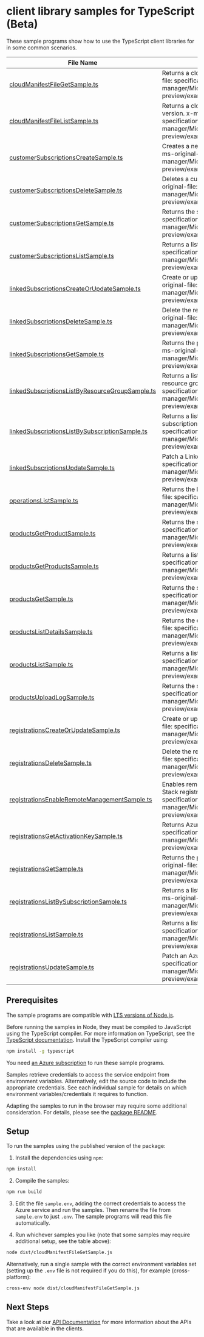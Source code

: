 # client library samples for TypeScript (Beta)

These sample programs show how to use the TypeScript client libraries for in some common scenarios.

| **File Name**                                                                                   | **Description**                                                                                                                                                                                                                          |
| ----------------------------------------------------------------------------------------------- | ---------------------------------------------------------------------------------------------------------------------------------------------------------------------------------------------------------------------------------------- |
| [cloudManifestFileGetSample.ts][cloudmanifestfilegetsample]                                     | Returns a cloud specific manifest JSON file. x-ms-original-file: specification/azurestack/resource-manager/Microsoft.AzureStack/preview/2020-06-01-preview/examples/CloudManifestFile/Get.json                                           |
| [cloudManifestFileListSample.ts][cloudmanifestfilelistsample]                                   | Returns a cloud specific manifest JSON file with latest version. x-ms-original-file: specification/azurestack/resource-manager/Microsoft.AzureStack/preview/2020-06-01-preview/examples/CloudManifestFile/List.json                      |
| [customerSubscriptionsCreateSample.ts][customersubscriptionscreatesample]                       | Creates a new customer subscription under a registration. x-ms-original-file: specification/azurestack/resource-manager/Microsoft.AzureStack/preview/2020-06-01-preview/examples/CustomerSubscription/Put.json                           |
| [customerSubscriptionsDeleteSample.ts][customersubscriptionsdeletesample]                       | Deletes a customer subscription under a registration. x-ms-original-file: specification/azurestack/resource-manager/Microsoft.AzureStack/preview/2020-06-01-preview/examples/CustomerSubscription/Delete.json                            |
| [customerSubscriptionsGetSample.ts][customersubscriptionsgetsample]                             | Returns the specified product. x-ms-original-file: specification/azurestack/resource-manager/Microsoft.AzureStack/preview/2020-06-01-preview/examples/CustomerSubscription/Get.json                                                      |
| [customerSubscriptionsListSample.ts][customersubscriptionslistsample]                           | Returns a list of products. x-ms-original-file: specification/azurestack/resource-manager/Microsoft.AzureStack/preview/2020-06-01-preview/examples/CustomerSubscription/List.json                                                        |
| [linkedSubscriptionsCreateOrUpdateSample.ts][linkedsubscriptionscreateorupdatesample]           | Create or update a linked subscription resource. x-ms-original-file: specification/azurestack/resource-manager/Microsoft.AzureStack/preview/2020-06-01-preview/examples/LinkedSubscription/Put.json                                      |
| [linkedSubscriptionsDeleteSample.ts][linkedsubscriptionsdeletesample]                           | Delete the requested Linked Subscription resource. x-ms-original-file: specification/azurestack/resource-manager/Microsoft.AzureStack/preview/2020-06-01-preview/examples/LinkedSubscription/Delete.json                                 |
| [linkedSubscriptionsGetSample.ts][linkedsubscriptionsgetsample]                                 | Returns the properties of a Linked Subscription resource. x-ms-original-file: specification/azurestack/resource-manager/Microsoft.AzureStack/preview/2020-06-01-preview/examples/LinkedSubscription/Get.json                             |
| [linkedSubscriptionsListByResourceGroupSample.ts][linkedsubscriptionslistbyresourcegroupsample] | Returns a list of all linked subscriptions under current resource group. x-ms-original-file: specification/azurestack/resource-manager/Microsoft.AzureStack/preview/2020-06-01-preview/examples/LinkedSubscription/List.json             |
| [linkedSubscriptionsListBySubscriptionSample.ts][linkedsubscriptionslistbysubscriptionsample]   | Returns a list of all linked subscriptions under current subscription. x-ms-original-file: specification/azurestack/resource-manager/Microsoft.AzureStack/preview/2020-06-01-preview/examples/LinkedSubscription/ListBySubscription.json |
| [linkedSubscriptionsUpdateSample.ts][linkedsubscriptionsupdatesample]                           | Patch a Linked Subscription resource. x-ms-original-file: specification/azurestack/resource-manager/Microsoft.AzureStack/preview/2020-06-01-preview/examples/LinkedSubscription/Patch.json                                               |
| [operationsListSample.ts][operationslistsample]                                                 | Returns the list of supported REST operations. x-ms-original-file: specification/azurestack/resource-manager/Microsoft.AzureStack/preview/2020-06-01-preview/examples/Operation/List.json                                                |
| [productsGetProductSample.ts][productsgetproductsample]                                         | Returns the specified product. x-ms-original-file: specification/azurestack/resource-manager/Microsoft.AzureStack/preview/2020-06-01-preview/examples/Product/GetPost.json                                                               |
| [productsGetProductsSample.ts][productsgetproductssample]                                       | Returns a list of products. x-ms-original-file: specification/azurestack/resource-manager/Microsoft.AzureStack/preview/2020-06-01-preview/examples/Product/ListPost.json                                                                 |
| [productsGetSample.ts][productsgetsample]                                                       | Returns the specified product. x-ms-original-file: specification/azurestack/resource-manager/Microsoft.AzureStack/preview/2020-06-01-preview/examples/Product/Get.json                                                                   |
| [productsListDetailsSample.ts][productslistdetailssample]                                       | Returns the extended properties of a product. x-ms-original-file: specification/azurestack/resource-manager/Microsoft.AzureStack/preview/2020-06-01-preview/examples/Product/Post.json                                                   |
| [productsListSample.ts][productslistsample]                                                     | Returns a list of products. x-ms-original-file: specification/azurestack/resource-manager/Microsoft.AzureStack/preview/2020-06-01-preview/examples/Product/List.json                                                                     |
| [productsUploadLogSample.ts][productsuploadlogsample]                                           | Returns the specified product. x-ms-original-file: specification/azurestack/resource-manager/Microsoft.AzureStack/preview/2020-06-01-preview/examples/Product/UploadLog.json                                                             |
| [registrationsCreateOrUpdateSample.ts][registrationscreateorupdatesample]                       | Create or update an Azure Stack registration. x-ms-original-file: specification/azurestack/resource-manager/Microsoft.AzureStack/preview/2020-06-01-preview/examples/Registration/Put.json                                               |
| [registrationsDeleteSample.ts][registrationsdeletesample]                                       | Delete the requested Azure Stack registration. x-ms-original-file: specification/azurestack/resource-manager/Microsoft.AzureStack/preview/2020-06-01-preview/examples/Registration/Delete.json                                           |
| [registrationsEnableRemoteManagementSample.ts][registrationsenableremotemanagementsample]       | Enables remote management for device under the Azure Stack registration. x-ms-original-file: specification/azurestack/resource-manager/Microsoft.AzureStack/preview/2020-06-01-preview/examples/RemoteManagement/Post.json               |
| [registrationsGetActivationKeySample.ts][registrationsgetactivationkeysample]                   | Returns Azure Stack Activation Key. x-ms-original-file: specification/azurestack/resource-manager/Microsoft.AzureStack/preview/2020-06-01-preview/examples/Registration/Post.json                                                        |
| [registrationsGetSample.ts][registrationsgetsample]                                             | Returns the properties of an Azure Stack registration. x-ms-original-file: specification/azurestack/resource-manager/Microsoft.AzureStack/preview/2020-06-01-preview/examples/Registration/Get.json                                      |
| [registrationsListBySubscriptionSample.ts][registrationslistbysubscriptionsample]               | Returns a list of all registrations under current subscription. x-ms-original-file: specification/azurestack/resource-manager/Microsoft.AzureStack/preview/2020-06-01-preview/examples/Registration/ListBySubscription.json              |
| [registrationsListSample.ts][registrationslistsample]                                           | Returns a list of all registrations. x-ms-original-file: specification/azurestack/resource-manager/Microsoft.AzureStack/preview/2020-06-01-preview/examples/Registration/List.json                                                       |
| [registrationsUpdateSample.ts][registrationsupdatesample]                                       | Patch an Azure Stack registration. x-ms-original-file: specification/azurestack/resource-manager/Microsoft.AzureStack/preview/2020-06-01-preview/examples/Registration/Patch.json                                                        |

## Prerequisites

The sample programs are compatible with [LTS versions of Node.js](https://github.com/nodejs/release#release-schedule).

Before running the samples in Node, they must be compiled to JavaScript using the TypeScript compiler. For more information on TypeScript, see the [TypeScript documentation][typescript]. Install the TypeScript compiler using:

```bash
npm install -g typescript
```

You need [an Azure subscription][freesub] to run these sample programs.

Samples retrieve credentials to access the service endpoint from environment variables. Alternatively, edit the source code to include the appropriate credentials. See each individual sample for details on which environment variables/credentials it requires to function.

Adapting the samples to run in the browser may require some additional consideration. For details, please see the [package README][package].

## Setup

To run the samples using the published version of the package:

1. Install the dependencies using `npm`:

```bash
npm install
```

2. Compile the samples:

```bash
npm run build
```

3. Edit the file `sample.env`, adding the correct credentials to access the Azure service and run the samples. Then rename the file from `sample.env` to just `.env`. The sample programs will read this file automatically.

4. Run whichever samples you like (note that some samples may require additional setup, see the table above):

```bash
node dist/cloudManifestFileGetSample.js
```

Alternatively, run a single sample with the correct environment variables set (setting up the `.env` file is not required if you do this), for example (cross-platform):

```bash
cross-env node dist/cloudManifestFileGetSample.js
```

## Next Steps

Take a look at our [API Documentation][apiref] for more information about the APIs that are available in the clients.

[cloudmanifestfilegetsample]: https://github.com/Azure/azure-sdk-for-js/blob/main/sdk/azurestack/arm-azurestack/samples/v3-beta/typescript/src/cloudManifestFileGetSample.ts
[cloudmanifestfilelistsample]: https://github.com/Azure/azure-sdk-for-js/blob/main/sdk/azurestack/arm-azurestack/samples/v3-beta/typescript/src/cloudManifestFileListSample.ts
[customersubscriptionscreatesample]: https://github.com/Azure/azure-sdk-for-js/blob/main/sdk/azurestack/arm-azurestack/samples/v3-beta/typescript/src/customerSubscriptionsCreateSample.ts
[customersubscriptionsdeletesample]: https://github.com/Azure/azure-sdk-for-js/blob/main/sdk/azurestack/arm-azurestack/samples/v3-beta/typescript/src/customerSubscriptionsDeleteSample.ts
[customersubscriptionsgetsample]: https://github.com/Azure/azure-sdk-for-js/blob/main/sdk/azurestack/arm-azurestack/samples/v3-beta/typescript/src/customerSubscriptionsGetSample.ts
[customersubscriptionslistsample]: https://github.com/Azure/azure-sdk-for-js/blob/main/sdk/azurestack/arm-azurestack/samples/v3-beta/typescript/src/customerSubscriptionsListSample.ts
[linkedsubscriptionscreateorupdatesample]: https://github.com/Azure/azure-sdk-for-js/blob/main/sdk/azurestack/arm-azurestack/samples/v3-beta/typescript/src/linkedSubscriptionsCreateOrUpdateSample.ts
[linkedsubscriptionsdeletesample]: https://github.com/Azure/azure-sdk-for-js/blob/main/sdk/azurestack/arm-azurestack/samples/v3-beta/typescript/src/linkedSubscriptionsDeleteSample.ts
[linkedsubscriptionsgetsample]: https://github.com/Azure/azure-sdk-for-js/blob/main/sdk/azurestack/arm-azurestack/samples/v3-beta/typescript/src/linkedSubscriptionsGetSample.ts
[linkedsubscriptionslistbyresourcegroupsample]: https://github.com/Azure/azure-sdk-for-js/blob/main/sdk/azurestack/arm-azurestack/samples/v3-beta/typescript/src/linkedSubscriptionsListByResourceGroupSample.ts
[linkedsubscriptionslistbysubscriptionsample]: https://github.com/Azure/azure-sdk-for-js/blob/main/sdk/azurestack/arm-azurestack/samples/v3-beta/typescript/src/linkedSubscriptionsListBySubscriptionSample.ts
[linkedsubscriptionsupdatesample]: https://github.com/Azure/azure-sdk-for-js/blob/main/sdk/azurestack/arm-azurestack/samples/v3-beta/typescript/src/linkedSubscriptionsUpdateSample.ts
[operationslistsample]: https://github.com/Azure/azure-sdk-for-js/blob/main/sdk/azurestack/arm-azurestack/samples/v3-beta/typescript/src/operationsListSample.ts
[productsgetproductsample]: https://github.com/Azure/azure-sdk-for-js/blob/main/sdk/azurestack/arm-azurestack/samples/v3-beta/typescript/src/productsGetProductSample.ts
[productsgetproductssample]: https://github.com/Azure/azure-sdk-for-js/blob/main/sdk/azurestack/arm-azurestack/samples/v3-beta/typescript/src/productsGetProductsSample.ts
[productsgetsample]: https://github.com/Azure/azure-sdk-for-js/blob/main/sdk/azurestack/arm-azurestack/samples/v3-beta/typescript/src/productsGetSample.ts
[productslistdetailssample]: https://github.com/Azure/azure-sdk-for-js/blob/main/sdk/azurestack/arm-azurestack/samples/v3-beta/typescript/src/productsListDetailsSample.ts
[productslistsample]: https://github.com/Azure/azure-sdk-for-js/blob/main/sdk/azurestack/arm-azurestack/samples/v3-beta/typescript/src/productsListSample.ts
[productsuploadlogsample]: https://github.com/Azure/azure-sdk-for-js/blob/main/sdk/azurestack/arm-azurestack/samples/v3-beta/typescript/src/productsUploadLogSample.ts
[registrationscreateorupdatesample]: https://github.com/Azure/azure-sdk-for-js/blob/main/sdk/azurestack/arm-azurestack/samples/v3-beta/typescript/src/registrationsCreateOrUpdateSample.ts
[registrationsdeletesample]: https://github.com/Azure/azure-sdk-for-js/blob/main/sdk/azurestack/arm-azurestack/samples/v3-beta/typescript/src/registrationsDeleteSample.ts
[registrationsenableremotemanagementsample]: https://github.com/Azure/azure-sdk-for-js/blob/main/sdk/azurestack/arm-azurestack/samples/v3-beta/typescript/src/registrationsEnableRemoteManagementSample.ts
[registrationsgetactivationkeysample]: https://github.com/Azure/azure-sdk-for-js/blob/main/sdk/azurestack/arm-azurestack/samples/v3-beta/typescript/src/registrationsGetActivationKeySample.ts
[registrationsgetsample]: https://github.com/Azure/azure-sdk-for-js/blob/main/sdk/azurestack/arm-azurestack/samples/v3-beta/typescript/src/registrationsGetSample.ts
[registrationslistbysubscriptionsample]: https://github.com/Azure/azure-sdk-for-js/blob/main/sdk/azurestack/arm-azurestack/samples/v3-beta/typescript/src/registrationsListBySubscriptionSample.ts
[registrationslistsample]: https://github.com/Azure/azure-sdk-for-js/blob/main/sdk/azurestack/arm-azurestack/samples/v3-beta/typescript/src/registrationsListSample.ts
[registrationsupdatesample]: https://github.com/Azure/azure-sdk-for-js/blob/main/sdk/azurestack/arm-azurestack/samples/v3-beta/typescript/src/registrationsUpdateSample.ts
[apiref]: https://learn.microsoft.com/javascript/api/@azure/arm-azurestack?view=azure-node-preview
[freesub]: https://azure.microsoft.com/free/
[package]: https://github.com/Azure/azure-sdk-for-js/tree/main/sdk/azurestack/arm-azurestack/README.md
[typescript]: https://www.typescriptlang.org/docs/home.html
